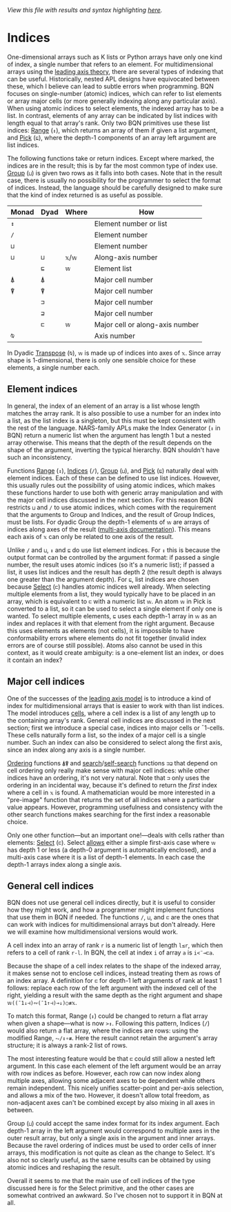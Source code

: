 *View this file with results and syntax highlighting [here](https://mlochbaum.github.io/BQN/doc/indices.html).*

# Indices

One-dimensional arrays such as K lists or Python arrays have only one kind of index, a single number that refers to an element. For multidimensional arrays using the [leading axis theory](leading.md), there are several types of indexing that can be useful. Historically, nested APL designs have equivocated between these, which I believe can lead to subtle errors when programming. BQN focuses on single-number (atomic) indices, which can refer to list elements or array major cells (or more generally indexing along any particular axis). When using atomic indices to select elements, the indexed array has to be a list. In contrast, elements of any array can be indicated by list indices with length equal to that array's rank. Only two BQN primitives use these list indices: [Range](range.md) (`↕`), which returns an array of them if given a list argument, and [Pick](pick.md) (`⊑`), where the depth-1 components of an array left argument are list indices.

The following functions take or return indices. Except where marked, the indices are in the result; this is by far the most common type of index use. [Group](group.md) (`⊔`) is given two rows as it falls into both cases. Note that in the result case, there is usually no possibility for the programmer to select the format of indices. Instead, the language should be carefully designed to make sure that the kind of index returned is as useful as possible.

| Monad | Dyad | Where   | How
|-------|------|---------|--------------------------
|  `↕`  |      |         | Element number or list
|  `/`  |      |         | Element number
|  `⊔`  |      |         | Element number
|  `⊔`  | `⊔`  | `𝕩`/`𝕨` | Along-axis number
|       | `⊑`  | `𝕨`     | Element list
|  `⍋`  | `⍋`  |         | Major cell number
|  `⍒`  | `⍒`  |         | Major cell number
|       | `⊐`  |         | Major cell number
|       | `⊒`  |         | Major cell number
|       | `⊏`  | `𝕨`     | Major cell or along-axis number
|  `⍉`  |      |         | Axis number

In Dyadic [Transpose](transpose.md#dyadic-transpose) (`⍉`), `𝕨` is made up of indices into axes of `𝕩`. Since array shape is 1-dimensional, there is only one sensible choice for these elements, a single number each.

## Element indices

In general, the index of an element of an array is a list whose length matches the array rank. It is also possible to use a number for an index into a list, as the list index is a singleton, but this must be kept consistent with the rest of the language. NARS-family APLs make the Index Generator (`↕` in BQN) return a numeric list when the argument has length 1 but a nested array otherwise. This means that the depth of the result depends on the shape of the argument, inverting the typical hierarchy. BQN shouldn't have such an inconsistency.

Functions [Range](range.md) (`↕`), [Indices](replicate.md) (`/`), [Group](group.md) (`⊔`), and [Pick](pick.md) (`⊑`) naturally deal with element indices. Each of these can be defined to use list indices. However, this usually rules out the possibility of using atomic indices, which makes these functions harder to use both with generic array manipulation and with the major cell indices discussed in the next section. For this reason BQN restricts `⊔` and `/` to use atomic indices, which comes with the requirement that the arguments to Group and Indices, and the result of Group Indices, must be lists. For dyadic Group the depth-1 elements of `𝕨` are arrays of indices along axes of the result ([multi-axis documentation](group.md#multidimensional-grouping)). This means each axis of `𝕩` can only be related to one axis of the result.

Unlike `/` and `⊔`, `↕` and `⊑` do use list element indices. For `↕` this is because the output format can be controlled by the argument format: if passed a single number, the result uses atomic indices (so it's a numeric list); if passed a list, it uses list indices and the result has depth 2 (the result depth is always one greater than the argument depth). For `⊑`, list indices are chosen because [Select](select.md) (`⊏`) handles atomic indices well already. When selecting multiple elements from a list, they would typically have to be placed in an array, which is equivalent to `⊏` with a numeric list `𝕨`. An atom `𝕨` in Pick is converted to a list, so it can be used to select a single element if only one is wanted. To select multiple elements, `⊑` uses each depth-1 array in `𝕨` as an index and replaces it with that element from the right argument. Because this uses elements as elements (not cells), it is impossible to have conformability errors where elements do not fit together (invalid index errors are of course still possible). Atoms also cannot be used in this context, as it would create ambiguity: is a one-element list an index, or does it contain an index?

## Major cell indices

One of the successes of the [leading axis model](https://aplwiki.com/wiki/Leading_axis_theory) is to introduce a kind of index for multidimensional arrays that is easier to work with than list indices. The model introduces [cells](https://aplwiki.com/wiki/Cell), where a cell index is a list of any length up to the containing array's rank. General cell indices are discussed in the next section; first we introduce a special case, indices into major cells or ¯1-cells. These cells naturally form a list, so the index of a major cell is a single number. Such an index can also be considered to select along the first axis, since an index along any axis is a single number.

[Ordering](order.md) functions `⍋⍒` and [search](search.md)/[self-search](selfcmp.md) functions `⊐⊒` that depend on cell ordering only really make sense with major cell indices: while other indices have an ordering, it's not very natural. Note that `⊐` only uses the ordering in an incidental way, because it's defined to return the *first* index where a cell in `𝕩` is found. A mathematician would be more interested in a "pre-image" function that returns the set of all indices where a particular value appears. However, programming usefulness and consistency with the other search functions makes searching for the first index a reasonable choice.

Only one other function—but an important one!—deals with cells rather than elements: [Select](select.md) (`⊏`). Select [allows](leading.md#multiple-axes) either a simple first-axis case where `𝕨` has depth 1 or less (a depth-0 argument is automatically enclosed), and a multi-axis case where it is a list of depth-1 elements. In each case the depth-1 arrays index along a single axis.

## General cell indices

BQN does not use general cell indices directly, but it is useful to consider how they might work, and how a programmer might implement functions that use them in BQN if needed. The functions `/`, `⊔`, and `⊏` are the ones that can work with indices for multidimensional arrays but don't already. Here we will examine how multidimensional versions would work.

A cell index into an array of rank `r` is a numeric list of length `l≤r`, which then refers to a cell of rank `r-l`. In BQN, the cell at index `i` of array `a` is `i<¨⊸⊏a`.

Because the shape of a cell index relates to the shape of the indexed array, it makes sense not to enclose cell indices, instead treating them as rows of an index array. A definition for `⊏` for depth-1 left arguments of rank at least 1 follows: replace each row of the left argument with the indexed cell of the right, yielding a result with the same depth as the right argument and shape `𝕨((¯1↓⊣)∾(¯1↑⊣)⊸↓)○≢𝕩`.

To match this format, Range (`↕`) could be changed to return a flat array when given a shape—what is now `>↕`. Following this pattern, Indices (`/`) would also return a flat array, where the indices are rows: using the modified Range, `⥊/↕∘≢`. Here the result cannot retain the argument's array structure; it is always a rank-2 list of rows.

The most interesting feature would be that `⊏` could still allow a nested left argument. In this case each element of the left argument would be an array with row indices as before. However, each row can now index along multiple axes, allowing some adjacent axes to be dependent while others remain independent. This nicely unifies scatter-point and per-axis selection, and allows a mix of the two. However, it doesn't allow total freedom, as non-adjacent axes can't be combined except by also mixing in all axes in between.

Group (`⊔`) could accept the same index format for its index argument. Each depth-1 array in the left argument would correspond to multiple axes in the outer result array, but only a single axis in the argument and inner arrays. Because the ravel ordering of indices must be used to order cells of inner arrays, this modification is not quite as clean as the change to Select. It's also not so clearly useful, as the same results can be obtained by using atomic indices and reshaping the result.

Overall it seems to me that the main use of cell indices of the type discussed here is for the Select primitive, and the other cases are somewhat contrived an awkward. So I've chosen not to support it in BQN at all.
